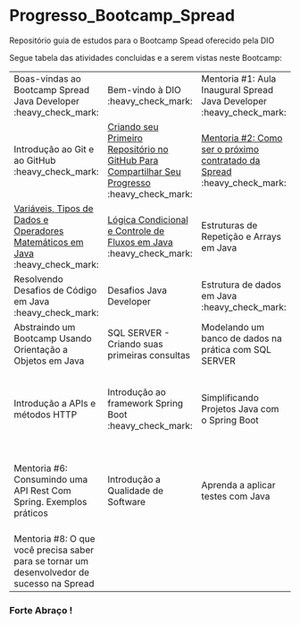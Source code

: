 # Progresso_Bootcamp_Spread
Repositório guia de estudos para o Bootcamp Spead oferecido pela DIO

Segue tabela das atividades concluidas e a serem vistas neste Bootcamp:

<table>
  <tr>
    <td>Boas-vindas ao Bootcamp Spread Java Developer :heavy_check_mark:</td>
    <td>Bem-vindo à DIO :heavy_check_mark:</td>
    <td>Mentoria #1: Aula Inaugural Spread Java Developer :heavy_check_mark:</td>
    <td>Lógica de Programação Essencial :heavy_check_mark: </td>
    <td>Aprenda o que são Estrutura de Dados e Algoritmos :heavy_check_mark:</td>
  </tr>
  <tr>
    <td>Introdução ao Git e ao GitHub :heavy_check_mark:</td>
    <td> <a href="https://github.com/Amorim-cyber/Progresso_Bootcamp_Spread/blob/main/Criando%20seu%20Primeiro%20Reposit%C3%B3rio%20no%20GitHub%20Para%20Compartilhar%20Seu%20Progresso/anota%C3%A7%C3%B5es.md">Criando seu Primeiro Repositório no GitHub Para Compartilhar Seu Progresso</a> :heavy_check_mark:</td>
    <td> <a href="https://github.com/Amorim-cyber/Progresso_Bootcamp_Spread/blob/main/Mentoria%20%232%20Como%20ser%20o%20pr%C3%B3ximo%20contratado%20da%20Spread/anota%C3%A7%C3%B5es.md">Mentoria #2: Como ser o próximo contratado da Spread</a> :heavy_check_mark:</td>
    <td>Mentoria #3: Start coding - Java Essencials 1 </td>
    <td>Dominando IDEs Java :heavy_check_mark:</td>
  </tr>
  <tr>
    <td><a href="https://github.com/Amorim-cyber/Progresso_Bootcamp_Spread/tree/main/Vari%C3%A1veis%2C%20Tipos%20de%20Dados%20e%20Operadores%20Matem%C3%A1ticos%20em%20Java">Variáveis, Tipos de Dados e Operadores Matemáticos em Java</a> :heavy_check_mark:</td>
    <td><a href="https://github.com/Amorim-cyber/Progresso_Bootcamp_Spread/tree/main/L%C3%B3gica%20Condicional%20e%20Controle%20de%20Fluxos%20em%20Java">Lógica Condicional e Controle de Fluxos em Java</a> :heavy_check_mark:</td>
    <td>Estruturas de Repetição e Arrays em Java</td>
    <td>Reforçando o Conceito de Laços em Java</td>
    <td>Mentoria #4: Como resolver os desafios de código</td>
  </tr>
  <tr>
    <td>Resolvendo Desafios de Código em Java :heavy_check_mark:</td>
    <td>Desafios Java Developer</td>
    <td>Estrutura de dados em Java :heavy_check_mark:</td>
    <td>Trabalhando com Collections Java :heavy_check_mark:</td>
    <td>Introdução a orientação a objetos com Java :heavy_check_mark:</td>
  </tr>
  <tr>
    <td>Abstraindo um Bootcamp Usando Orientação a Objetos em Java</td>
    <td>SQL SERVER - Criando suas primeiras consultas</td>
    <td>Modelando um banco de dados na prática com SQL SERVER</td>
    <td>SQL Server: Boas práticas em bancos relacionais</td>
    <td>Mentoria #5:  ORACLE DATABASE - Diferenciais</td>
  </tr>
  <tr>
    <td>Introdução a APIs e métodos HTTP</td>
    <td>Introdução ao framework Spring Boot :heavy_check_mark:</td>
    <td>Simplificando Projetos Java com o Spring Boot</td>
    <td>Introdução aos Conceitos de API e Clean Architecture :heavy_check_mark:</td>
    <td> <a href="https://github.com/Amorim-cyber/Projeto-Dio-Live2">Desenvolvendo um sistema de gerenciamento de pessoas em API REST com Spring Boot</a> :heavy_check_mark:</td>
  </tr>
  <tr>
    <td>Mentoria #6:  Consumindo uma API Rest Com Spring. Exemplos práticos</td>
    <td>Introdução a Qualidade de Software</td>
    <td>Aprenda a aplicar testes com Java</td>
    <td>Desenvolvimento de testes unitários para validar uma API REST de gerenciamento estoques de cerveja</td>
    <td>Mentoria #7: Introdução ao teste de Software</td>
  </tr>
  <tr>
    <td>Mentoria #8: O que você precisa saber para se tornar um desenvolvedor de sucesso na Spread</td>
  </tr>
</table>




### Forte Abraço !

